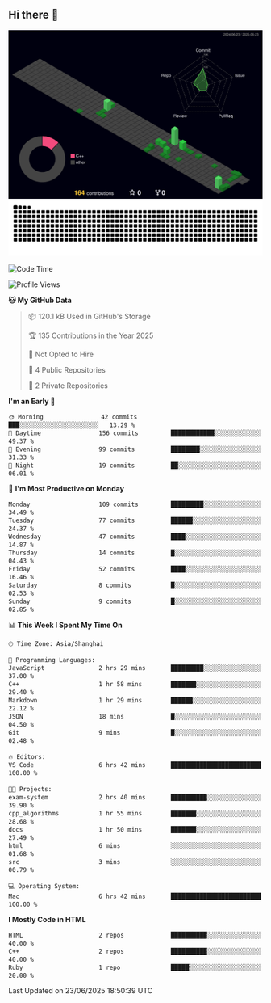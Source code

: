 ## Hi there 👋

<!--
**badb0ttle/badb0ttle** is a ✨ _special_ ✨ repository because its `README.md` (this file) appears on your GitHub profile.

Here are some ideas to get you started:

- 🔭 I’m currently working on ...
- 🌱 I’m currently learning ...
- 👯 I’m looking to collaborate on ...
- 🤔 I’m looking for help with ...
- 💬 Ask me about ...
- 📫 How to reach me: ...
- 😄 Pronouns: ...
- ⚡ Fun fact: ...
-->
![Personal 3D Metrics](./profile-3d-contrib/profile-night-green.svg)
<picture>
<img alt="github-snake"
    src="https://raw.githubusercontent.com/HaynesChennn/HaynesChennn/output/github-contribution-grid-snake.svg" />
</picture>

<!--START_SECTION:waka-->
![Code Time](http://img.shields.io/badge/Code%20Time-229%20hrs%202%20mins-blue)

![Profile Views](http://img.shields.io/badge/Profile%20Views-148-blue)

**🐱 My GitHub Data** 

> 📦 120.1 kB Used in GitHub's Storage 
 > 
> 🏆 135 Contributions in the Year 2025
 > 
> 🚫 Not Opted to Hire
 > 
> 📜 4 Public Repositories 
 > 
> 🔑 2 Private Repositories 
 > 
**I'm an Early 🐤** 

```text
🌞 Morning                42 commits          ███░░░░░░░░░░░░░░░░░░░░░░   13.29 % 
🌆 Daytime                156 commits         ████████████░░░░░░░░░░░░░   49.37 % 
🌃 Evening                99 commits          ████████░░░░░░░░░░░░░░░░░   31.33 % 
🌙 Night                  19 commits          ██░░░░░░░░░░░░░░░░░░░░░░░   06.01 % 
```
📅 **I'm Most Productive on Monday** 

```text
Monday                   109 commits         █████████░░░░░░░░░░░░░░░░   34.49 % 
Tuesday                  77 commits          ██████░░░░░░░░░░░░░░░░░░░   24.37 % 
Wednesday                47 commits          ████░░░░░░░░░░░░░░░░░░░░░   14.87 % 
Thursday                 14 commits          █░░░░░░░░░░░░░░░░░░░░░░░░   04.43 % 
Friday                   52 commits          ████░░░░░░░░░░░░░░░░░░░░░   16.46 % 
Saturday                 8 commits           █░░░░░░░░░░░░░░░░░░░░░░░░   02.53 % 
Sunday                   9 commits           █░░░░░░░░░░░░░░░░░░░░░░░░   02.85 % 
```


📊 **This Week I Spent My Time On** 

```text
🕑︎ Time Zone: Asia/Shanghai

💬 Programming Languages: 
JavaScript               2 hrs 29 mins       █████████░░░░░░░░░░░░░░░░   37.00 % 
C++                      1 hr 58 mins        ███████░░░░░░░░░░░░░░░░░░   29.40 % 
Markdown                 1 hr 29 mins        ██████░░░░░░░░░░░░░░░░░░░   22.12 % 
JSON                     18 mins             █░░░░░░░░░░░░░░░░░░░░░░░░   04.50 % 
Git                      9 mins              █░░░░░░░░░░░░░░░░░░░░░░░░   02.48 % 

🔥 Editors: 
VS Code                  6 hrs 42 mins       █████████████████████████   100.00 % 

🐱‍💻 Projects: 
exam-system              2 hrs 40 mins       ██████████░░░░░░░░░░░░░░░   39.90 % 
cpp_algorithms           1 hr 55 mins        ███████░░░░░░░░░░░░░░░░░░   28.68 % 
docs                     1 hr 50 mins        ███████░░░░░░░░░░░░░░░░░░   27.49 % 
html                     6 mins              ░░░░░░░░░░░░░░░░░░░░░░░░░   01.68 % 
src                      3 mins              ░░░░░░░░░░░░░░░░░░░░░░░░░   00.79 % 

💻 Operating System: 
Mac                      6 hrs 42 mins       █████████████████████████   100.00 % 
```

**I Mostly Code in HTML** 

```text
HTML                     2 repos             ██████████░░░░░░░░░░░░░░░   40.00 % 
C++                      2 repos             ██████████░░░░░░░░░░░░░░░   40.00 % 
Ruby                     1 repo              █████░░░░░░░░░░░░░░░░░░░░   20.00 % 
```




 Last Updated on 23/06/2025 18:50:39 UTC
<!--END_SECTION:waka-->

